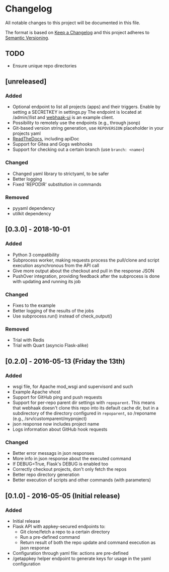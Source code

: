 # Changelog
All notable changes to this project will be documented in this file.

The format is based on [Keep a Changelog](http://keepachangelog.com/en/1.0.0/)
and this project adheres to [Semantic Versioning](http://semver.org/spec/v2.0.0.html).


## TODO

- Ensure unique repo directories


## [unreleased]

### Added
- Optional endpoint to list all projects (apps) and their triggers. Enable by setting a SECRETKEY in settings.py
  The endpoint is located at /admin/<secretkey>/list and [webhaak-ui](https://github.com/aquatix/webhaak-ui) is an example client.
- Possibility to remotely use the endpoints (e.g., through jsonp)
- Git-based version string generation, use `REPOVERSION` placeholder in your projects yaml
- [ReadTheDocs](https://webhaak.readthedocs.io/en/latest/), including apiDoc
- Support for Gitea and Gogs webhooks
- Support for checking out a certain branch (use `branch: <name>`)

### Changed
- Changed yaml library to strictyaml, to be safer
- Better logging
- Fixed 'REPODIR' substitution in commands

### Removed
- pyyaml dependency
- utilkit dependency


## [0.3.0] - 2018-10-01

### Added
- Python 3 compatibility
- Subprocess worker, making requests process the pull/clone and script execution asynchronous from the API call
- Give more output about the checkout and pull in the response JSON
- PushOver integration, providing feedback after the subprocess is done with updating and running its job

### Changed
- Fixes to the example
- Better logging of the results of the jobs
- Use subprocess.run() instead of check_output()

### Removed
- Trial with Redis
- Trial with Quart (asyncio Flask-alike)


## [0.2.0] - 2016-05-13 (Friday the 13th)

### Added
- wsgi file, for Apache mod_wsgi and supervisord and such
- Example Apache vhost
- Support for GitHub ping and push requests
- Support for per-repo parent dir settings with `repoparent`.
  This means that webhaak doesn't clone this repo into its default cache dir, but in a subdirectory of
  the directory configured in `repoparent`, so <repoparent>/reponame (e.g., /srv/customparent/myproject)
- json response now includes project name
- Logs information about GitHub hook requests

### Changed
- Better error messags in json responses
- More info in json response about the executed command
- If DEBUG=True, Flask's DEBUG is enabled too
- Correctly checkout projects, don't only fetch the repos
- Better repo directory generation
- Better execution of scripts and other commands (with parameters)


## [0.1.0] - 2016-05-05 (Initial release)

### Added
- Initial release
- Flask API with appkey-secured endpoints to:
  - Git clone/fetch a repo to a certain directory
  - Run a pre-defined command
  - Return result of both the repo update and command execution as json response
- Configuration through yaml file: actions are pre-defined
- /getappkey helper endpoint to generate keys for usage in the yaml configuration
